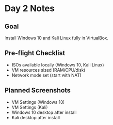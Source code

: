 # Day 2 Notes

## Goal
Install Windows 10 and Kali Linux fully in VirtualBox.

## Pre-flight Checklist
- ISOs available locally (Windows 10, Kali Linux)
- VM resources sized (RAM/CPU/disk)
- Network mode set (start with NAT)

## Planned Screenshots
- VM Settings (Windows 10)
- VM Settings (Kali)
- Windows 10 desktop after install
- Kali desktop after install

